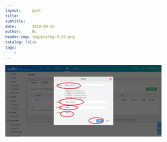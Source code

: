 ```yaml
---
layout:     post
title:      
subtitle:   
date:       2018-09-22
author:     HL
header-img: img/postbg-9-22.png
catalog: false
tags:
    - 
---
```

<a href="" target="_blank"></a>
<img src="/PigForth/PigForth2.jpg" width="500">